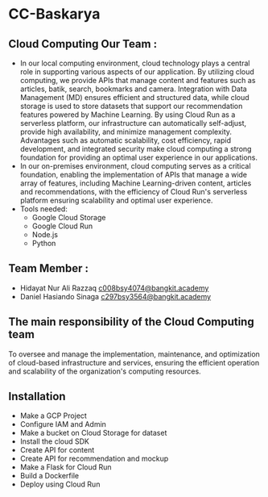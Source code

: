 # CC-Baskarya
## Cloud Computing Our Team :
* In our local computing environment, cloud technology plays a central role in supporting various aspects of our application. By utilizing cloud computing, we provide APIs that manage content and features such as articles, batik, search, bookmarks and camera. Integration with Data Management (MD) ensures efficient and structured data, while cloud storage is used to store datasets that support our recommendation features powered by Machine Learning. By using Cloud Run as a serverless platform, our infrastructure can automatically self-adjust, provide high availability, and minimize management complexity. Advantages such as automatic scalability, cost efficiency, rapid development, and integrated security make cloud computing a strong foundation for providing an optimal user experience in our applications.
* In our on-premises environment, cloud computing serves as a critical foundation, enabling the implementation of APIs that manage a wide array of features, including Machine Learning-driven content, articles and recommendations, with the efficiency of Cloud Run's serverless platform ensuring scalability and optimal user experience.
* Tools needed:
  - Google Cloud Storage
  - Google Cloud Run
  - Node.js
  - Python
 
## Team Member :
- Hidayat Nur Ali Razzaq c008bsy4074@bangkit.academy
- Daniel Hasiando Sinaga c297bsy3564@bangkit.academy

## The main responsibility of the Cloud Computing team
To oversee and manage the implementation, maintenance, and optimization of cloud-based infrastructure and services, ensuring the efficient operation and scalability of the organization's computing resources.

## Installation
- Make a GCP Project
- Configure IAM and Admin
- Make a bucket on Cloud Storage for dataset
- Install the cloud SDK
- Create API for content
- Create API for recommendation and mockup
- Make a Flask for Cloud Run
- Build a Dockerfile
- Deploy using Cloud Run
